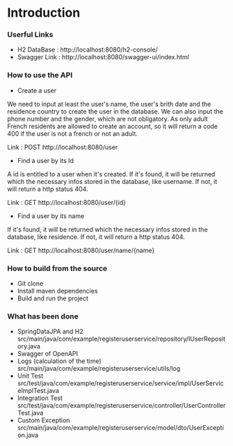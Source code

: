 # Introduction

### Userful Links
- H2 DataBase : http://localhost:8080/h2-console/
- Swagger Link : http://localhost:8080/swagger-ui/index.html

### How to use the API
- Create a user

We need to input at least the user's name, the user's brith date and the residence country to create the user in the 
database. We can also input the phone number and the gender, which are not obligatory. 
As only adult French residents are allowed to create an account, so it will return a code 400 if the user is not a french or not an adult.


Link : POST http://localhost:8080/user
- Find a user by its Id

A id is entitled to a user when it's created. 
If it's found, it will be returned which the necessary infos stored in the database, like username. 
If not, it will return a http status 404. 

Link : GET http://localhost:8080/user/{id}

- Find a user by its name

If it's found, it will be returned which the necessary infos stored in the database, like residence.
If not, it will return a http status 404.


Link : GET http://localhost:8080/user/name/{name}

### How to build from the source
- Git clone
- Install maven dependencies
- Build and run the project

### What has been done
- SpringDataJPA and H2
  src/main/java/com/example/registeruserservice/repository/IUserRepository.java
- Swagger of OpenAPI
- Logs (calculation of the time)
  src/main/java/com/example/registeruserservice/utils/log
- Unit Test
  src/test/java/com/example/registeruserservice/service/impl/UserServiceImplTest.java
- Integration Test
  src/test/java/com/example/registeruserservice/controller/UserControllerTest.java
- Custom Exception
  src/main/java/com/example/registeruserservice/model/dto/UserException.java